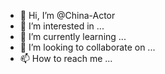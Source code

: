 - 👋 Hi, I’m @China-Actor
- 👀 I’m interested in ...
- 🌱 I’m currently learning ...
- 💞️ I’m looking to collaborate on ...
- 📫 How to reach me ...

<!---
China-Actor/China-Actor is a ✨ special ✨ repository because its `README.md` (this file) appears on your GitHub profile.
You can click the Preview link to take a look at your changes.
--->
